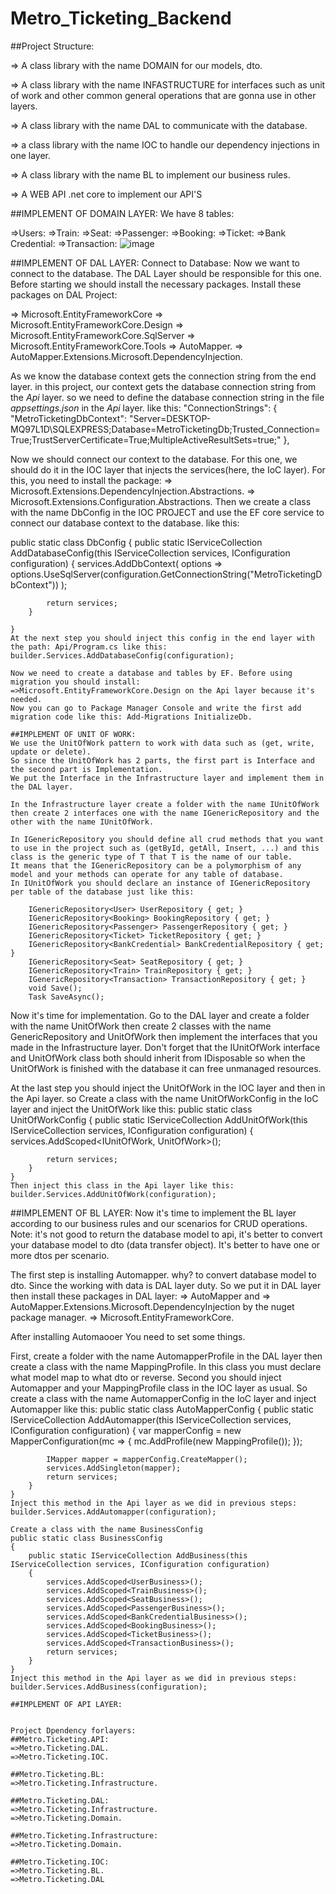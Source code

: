 # Metro_Ticketing_Backend
##Project Structure:

=> A class library with the name DOMAIN for our models, dto.

=> A class library with the name INFASTRUCTURE for interfaces such as unit of work and other common general operations that are gonna use in other layers.

=> A class library with the name DAL to communicate with the database.

=> a class library with the name IOC to handle our dependency injections in one layer.

=> A class library with the name BL to implement our business rules.

=> A WEB API .net core to implement our API'S


##IMPLEMENT OF DOMAIN LAYER:
We have 8 tables:

=>Users:
=>Train:
=>Seat:
=>Passenger:
=>Booking:
=>Ticket:
=>Bank Credential:
=>Transaction:
![image](https://user-images.githubusercontent.com/78077360/227708827-36ab6d18-6638-4f1f-9f73-1c671def64b0.png)


##IMPLEMENT OF DAL LAYER:
Connect to Database:
Now we want to connect to the database. The DAL Layer should be responsible for this one.
Before starting we should install the necessary packages. Install these packages on DAL Project:

=> Microsoft.EntityFrameworkCore
=> Microsoft.EntityFrameworkCore.Design
=> Microsoft.EntityFrameworkCore.SqlServer
=> Microsoft.EntityFrameworkCore.Tools
=> AutoMapper.
=> AutoMapper.Extensions.Microsoft.DependencyInjection.

 As we know the database context gets the connection string from the end layer. in this project, our context gets the database connection string from the *Api* layer. so we need to define the database connection string in the file *appsettings.json* in the *Api* layer. like this:
  "ConnectionStrings": {
    "MetroTicketingDbContext": "Server=DESKTOP-MQ97L1D\\SQLEXPRESS;Database=MetroTicketingDb;Trusted_Connection=True;TrustServerCertificate=True;MultipleActiveResultSets=true;"
  },
  
  Now we should connect our context to the database. For this one, we should do it in the IOC layer that injects the services(here, the IoC layer). 
  For this, you need to install the package:
  => Microsoft.Extensions.DependencyInjection.Abstractions.
  => Microsoft.Extensions.Configuration.Abstractions.
  Then we create a class with the name DbConfig in the IOC PROJECT and use the EF core service to connect our database context to the database. like this:
   
   public static class DbConfig
    {
        public static IServiceCollection AddDatabaseConfig(this IServiceCollection services, IConfiguration configuration)
        {
            services.AddDbContext<MetroTicketingDbContext>(
                options => options.UseSqlServer(configuration.GetConnectionString("MetroTicketingDbContext"))
                );

            return services;
        }

    }
    At the next step you should inject this config in the end layer with the path: Api/Program.cs like this:
    builder.Services.AddDatabaseConfig(configuration);
    
    Now we need to create a database and tables by EF. Before using migration you should install:
    =>Microsoft.EntityFrameworkCore.Design on the Api layer because it's needed.
    Now you can go to Package Manager Console and write the first add migration code like this: Add-Migrations InitializeDb.
    
    ##IMPLEMENT OF UNIT OF WORK:
    We use the UnitOfWork pattern to work with data such as (get, write, update or delete). 
    So since the UnitOfWork has 2 parts, the first part is Interface and the second part is Implementation.
    We put the Interface in the Infrastructure layer and implement them in the DAL layer.
    
    In the Infrastructure layer create a folder with the name IUnitOfWork then create 2 interfaces one with the name IGenericRepository and the other with the name IUnitOfWork.
    
    In IGenericRepository you should define all crud methods that you want to use in the project such as (getById, getAll, Insert, ...) and this class is the generic type of T that T is the name of our table. 
    It means that the IGenericRepository can be a polymorphism of any model and your methods can operate for any table of database.
    In IUnitOfWork you should declare an instance of IGenericRepository per table of the database just like this:
    
        IGenericRepository<User> UserRepository { get; }
        IGenericRepository<Booking> BookingRepository { get; }
        IGenericRepository<Passenger> PassengerRepository { get; }
        IGenericRepository<Ticket> TicketRepository { get; }
        IGenericRepository<BankCredential> BankCredentialRepository { get; }
        IGenericRepository<Seat> SeatRepository { get; }
        IGenericRepository<Train> TrainRepository { get; }
        IGenericRepository<Transaction> TransactionRepository { get; }
        void Save();
        Task SaveAsync();
    
   Now it's time for implementation. Go to the DAL layer and create a folder with the name UnitOfWork then create 2 classes with the name GenericRepository and UnitOfWork then implement the interfaces that you made in the Infrastructure layer.
   Don't forget that the IUnitOfWork interface and UnitOfWork class both should inherit from IDisposable so when the UnitOfWork is finished with the database it can free unmanaged resources.  
   
   At the last step you should inject the UnitOfWork in the IOC layer and then in the Api layer. so Create a class with the name UnitOfWorkConfig in the IoC layer and inject the UnitOfWork like this:
    public static class UnitOfWorkConfig
    {
        public static IServiceCollection AddUnitOfWork(this IServiceCollection services, IConfiguration configuration)
        {
            services.AddScoped<IUnitOfWork, UnitOfWork>();

            return services;
        }
    }
    Then inject this class in the Api layer like this:
    builder.Services.AddUnitOfWork(configuration);

##IMPLEMENT OF BL LAYER:
Now it's time to implement the BL layer according to our business rules and our scenarios for CRUD operations. Note: it's not good to return the database model to api, it's better to convert your database model to dto (data transfer object). It's better to have one or more dtos per scenario.

The first step is installing Automapper. why? to convert database model to dto. Since the working with data is DAL layer duty.
So we put it in DAL layer then install these packages in DAL layer: 
=> AutoMapper and 
=> AutoMapper.Extensions.Microsoft.DependencyInjection by the nuget package manager.
=> Microsoft.EntityFrameworkCore.

After installing Automaooer You need to set some things.

First, create a folder with the name AutomapperProfile in the DAL layer then create a class with the name MappingProfile. 
In this class you must declare what model map to what dto or reverse.
Second you should inject Automapper and your MappingProfile class in the IOC layer as usual. 
So create a class with the name AutomapperConfig in the IoC layer and inject Automapper like this:
public static class AutoMapperConfig
    {
        public static IServiceCollection AddAutomapper(this IServiceCollection services, IConfiguration configuration)
        {
            var mapperConfig = new MapperConfiguration(mc =>
            {
                mc.AddProfile(new MappingProfile());
            });

            IMapper mapper = mapperConfig.CreateMapper();
            services.AddSingleton(mapper);
            return services;
        }
    }
    Inject this method in the Api layer as we did in previous steps:
    builder.Services.AddAutomapper(configuration);
    
    Create a class with the name BusinessConfig
    public static class BusinessConfig
    {
        public static IServiceCollection AddBusiness(this IServiceCollection services, IConfiguration configuration)
        {
            services.AddScoped<UserBusiness>();
            services.AddScoped<TrainBusiness>();
            services.AddScoped<SeatBusiness>();
            services.AddScoped<PassengerBusiness>();
            services.AddScoped<BankCredentialBusiness>();
            services.AddScoped<BookingBusiness>();
            services.AddScoped<TicketBusiness>();
            services.AddScoped<TransactionBusiness>();
            return services;
        }
    }
    Inject this method in the Api layer as we did in previous steps:
    builder.Services.AddBusiness(configuration);
    
    ##IMPLEMENT OF API LAYER:
    
    
    Project Dpendency forlayers:
    ##Metro.Ticketing.API:
    =>Metro.Ticketing.DAL.
    =>Metro.Ticketing.IOC.
    
    ##Metro.Ticketing.BL:
    =>Metro.Ticketing.Infrastructure.
    
    ##Metro.Ticketing.DAL:
    =>Metro.Ticketing.Infrastructure.
    =>Metro.Ticketing.Domain.
    
    ##Metro.Ticketing.Infrastructure:
    =>Metro.Ticketing.Domain.
    
    ##Metro.Ticketing.IOC:
    =>Metro.Ticketing.BL.
    =>Metro.Ticketing.DAL


    
